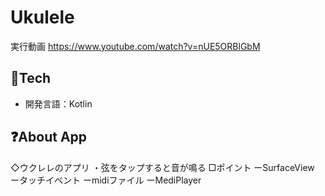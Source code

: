 # Ukulele

実行動画
https://www.youtube.com/watch?v=nUE5ORBlGbM

## 🗻Tech
- 開発言語：Kotlin

## ❓About App
◇ウクレレのアプリ
・弦をタップすると音が鳴る
□ポイント
ーSurfaceView
ータッチイベント
ーmidiファイル
ーMediPlayer


